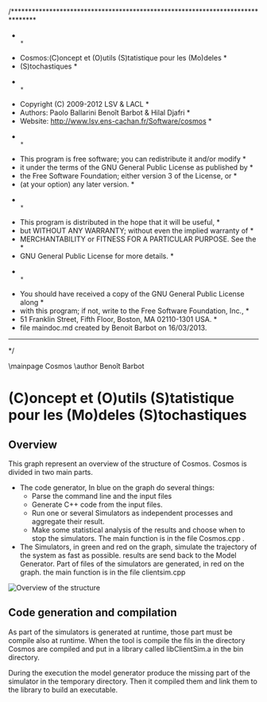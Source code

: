 /*******************************************************************************
 *                                                                             *
 * Cosmos:(C)oncept et (O)utils (S)tatistique pour les (Mo)deles               *
 * (S)tochastiques                                                             *
 *                                                                             *
 * Copyright (C) 2009-2012 LSV & LACL                                          *
 * Authors: Paolo Ballarini Benoît Barbot & Hilal Djafri                       *
 * Website: http://www.lsv.ens-cachan.fr/Software/cosmos                       *
 *                                                                             *
 * This program is free software; you can redistribute it and/or modify        *
 * it under the terms of the GNU General Public License as published by        *
 * the Free Software Foundation; either version 3 of the License, or           *
 * (at your option) any later version.                                         *
 *                                                                             *
 * This program is distributed in the hope that it will be useful,             *
 * but WITHOUT ANY WARRANTY; without even the implied warranty of              *
 * MERCHANTABILITY or FITNESS FOR A PARTICULAR PURPOSE.  See the               *
 * GNU General Public License for more details.                                *
 *                                                                             *
 * You should have received a copy of the GNU General Public License along     *
 * with this program; if not, write to the Free Software Foundation, Inc.,     *
 * 51 Franklin Street, Fifth Floor, Boston, MA 02110-1301 USA.                 *
 * file maindoc.md created by Benoit Barbot on 16/03/2013.     
 *******************************************************************************
 */

\mainpage Cosmos
\author Benoît Barbot

# (C)oncept et (O)utils (S)tatistique pour les (Mo)deles (S)tochastiques


## Overview
This graph represent an overview of the structure of Cosmos.
Cosmos is divided in two main parts.
- The code generator,
	In blue on the graph do several things:
	+ Parse the command line and the input files
	+ Generate C++ code from the input files.
	+ Run one or several Simulators as independent processes and aggregate their
		result.
	+ Make some statistical analysis of the results and choose when to stop the
		simulators.
	The main function is in the file Cosmos.cpp .
- The Simulators, in green and red on the graph, simulate the trajectory
	of the system as fast as possible. results are send back to the Model
	Generator. Part of files of the simulators are generated, in red on the graph.
	the main function is in the file clientsim.cpp

![Overview of the structure](../overview.png)


## Code generation and compilation
As part of the simulators is generated at runtime, those part must be compile
also at runtime. When the tool is compile the fils in the directory Cosmos are
compiled and put in a library called libClientSim.a in the bin directory.

During the execution the model generator produce the missing part of the
simulator in the temporary directory.
Then it compiled them and link them to the library to build an executable.


